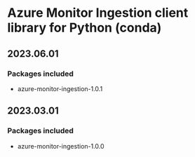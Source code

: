 # Azure Monitor Ingestion client library for Python (conda)

## 2023.06.01

### Packages included

- azure-monitor-ingestion-1.0.1

## 2023.03.01

### Packages included

- azure-monitor-ingestion-1.0.0
